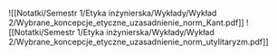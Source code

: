 ![[Notatki/Semestr 1/Etyka inżynierska/Wykłady/Wykład 2/Wybrane_koncepcje_etyczne_uzasadnienie_norm_Kant.pdf]]
![[Notatki/Semestr 1/Etyka inżynierska/Wykłady/Wykład 2/Wybrane_koncepcje_etyczne_uzasadnienie_norm_utylitaryzm.pdf]]